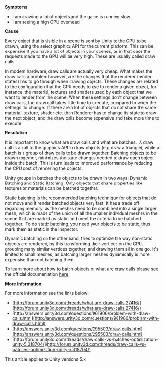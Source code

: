 

**Symptoms**


- I am drawing a lot of objects and the game is running slow
- I am seeing a high CPU overhead



**Cause**



Every object that is visible in a scene is sent by Unity to the GPU to be drawn, using the select graphics API for the current platform. This can be expensive if you have a lot of objects in your scenes, as in that case the requests made to the GPU will be very high. These are usually called draw calls. 

In modern hardware, draw calls are actually very cheap. What makes the draw calls a problem however, are the changes that the renderer (render states) has to go through when drawing objects. These changes are related to the configuration that the GPU needs to use to render a given object, for instance, the material, textures and shaders used by each object that we want to render from the scene. When these settings don't change between draw calls, the draw call takes little time to execute, compared to when the settings do change.  If there are a lot of objects that do not share the same material, texture, shader etc. then Renderer has to change its state to draw the next object, and the draw calls become expensive and take more time to execute.



**Resolution**



It is important to know what are draw calls and what are batches.  A draw call is a call to the graphics API to draw objects (e.g draw a triangle), while a batch is a group of draw calls to be drawn together. Batching objects to be drawn together, minimizes the state changes needed to draw each object inside the batch. This is turn leads to improved performance by reducing the CPU cost of rendering the objects.



Unity groups in batches the objects to be drawn in two ways: Dynamic Batching and Static Batching. Only objects that share properties like textures or materials can be batched together.



Static batching is the recommended batching technique for objects that do not move and it render batched objects very fast. It has a trade off regarding memory, as the meshes need to be combined into a single larger mesh, which is made of the union of all the smaller individual meshes in the scene that are marked as static and meet the criteria to be batched together.  To do static batching, you need your objects to be static, thus mark them as static in the inspector. 

Dynamic batching on the other hand, tries to optimize the way non-static objects are rendered, by this transforming their vertices on the CPU, grouping many similar vertices together, and drawing them all in one go. It's limited to small meshes, as batching larger meshes dynamically is more expensive than not batching them.

To learn more about how to batch objects or what are draw calls please see the official documentation [here](http://docs.unity3d.com/Manual/DrawCallBatching.html).



**More Information**



For more information see the links below:


- [http://forum.unity3d.com/threads/what-are-draw-calls.27416/](http://forum.unity3d.com/threads/what-are-draw-calls.27416/)
- [http://answers.unity3d.com/questions/961906/problem-with-draw-calls.html](http://answers.unity3d.com/questions/961906/problem-with-draw-calls.html)
- [http://answers.unity3d.com/questions/295503/draw-calls.html](http://answers.unity3d.com/questions/295503/draw-calls.html)
- [http://forum.unity3d.com/threads/draw-calls-vs-batches-optimization-unity-5.318704/](http://forum.unity3d.com/threads/draw-calls-vs-batches-optimization-unity-5.318704/)



This article applies to Unity versions 5.x





